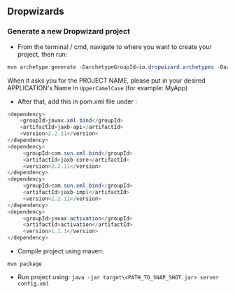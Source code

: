 ## Dropwizards
### Generate a new Dropwizard project
- From the terminal / cmd, navigate to where you want to create your project, then run:
```java
mvn archetype:generate -DarchetypeGroupId=io.dropwizard.archetypes -DarchetypeArtifactId=java-simple -DarchetypeVersion=1.0.2
```

When it asks you for the PROJECT NAME, please put in your desired APPLICATION's Name in `UpperCamelCase` (for example: MyApp)

- After that, add this in pom.xml file under <dependencies>:
```java
<dependency>
    <groupId>javax.xml.bind</groupId>
    <artifactId>jaxb-api</artifactId>
    <version>2.2.11</version>
</dependency>
<dependency>
     <groupId>com.sun.xml.bind</groupId>
     <artifactId>jaxb-core</artifactId>
     <version>2.2.11</version>
</dependency>
<dependency>
     <groupId>com.sun.xml.bind</groupId>
     <artifactId>jaxb-impl</artifactId>
     <version>2.2.11</version>
</dependency>
<dependency>
     <groupId>javax.activation</groupId>
     <artifactId>activation</artifactId>
     <version>1.1.1</version>
</dependency>
```

- Compile project using maven:
```
mvn package
```

- Run project using:
```java -jar target\<PATH_TO_SNAP_SHOT.jar> server config.xml```
